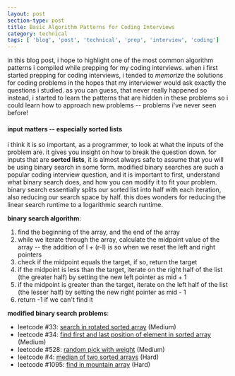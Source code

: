 ```yaml
---
layout: post
section-type: post
title: Basic Algorithm Patterns for Coding Interviews
category: technical
tags: [ 'blog', 'post', 'technical', 'prep', 'interview', 'coding']
---
```


in this blog post, i hope to highlight one of the most common algorithm patterns i compiled while prepping for my coding interviews. when i first started prepping for coding interviews, i tended to *memorize* the solutions for coding problems in the hopes that my interviewer would ask exactly the questions i studied. as you can guess, that never really happened so instead, i started to learn the patterns that are hidden in these problems so i could learn how to approach new problems -- problems i've never seen before! 

#### input matters -- especially sorted lists
i think it is so important, as a programmer, to look at what the inputs of the problem are. it gives you insight on how to break the question down. for inputs that are **sorted lists**, it is almost always safe to assume that you will be using binary search in some form. modified binary searches are such a popular coding interview question, and it is important to first, understand what binary search does, and how you can modify it to fit your problem. binary search essentially splits our sorted list into half with each iteration, also reducing our search space by half. this does wonders for reducing the linear search runtime to a logarithmic search runtime. 

**binary search algorithm**: 
1. find the beginning of the array, and the end of the array 
2. while we iterate through the array, calculate the midpoint value of the array -- the addition of l + (r-l) is so when we reset the left and right pointers 
3. check if the midpoint equals the target, if so, return the target
4. if the midpoint is less than the target, iterate on the right half of the list (the greater half) by setting the new left pointer as mid + 1
5. if the midpoint is greater than the target, iterate on the left half of the list (the lesser half) by setting the new right pointer as mid - 1 
6. return -1 if we can't find it

**modified binary search problems**: 
- leetcode #33: [search in rotated sorted array](https://leetcode.com/problems/search-in-rotated-sorted-array/) (Medium)
- leetcode #34: [find first and last position of element in sorted array](https://leetcode.com/problems/find-first-and-last-position-of-element-in-sorted-array/) (Medium)
- leetcode #528: [random pick with weight](https://leetcode.com/problems/random-pick-with-weight/) (Medium)
- leetcode #4: [median of two sorted arrays](https://leetcode.com/problems/median-of-two-sorted-arrays/) (Hard)
- leetcode #1095: [find in mountain array](https://leetcode.com/problems/find-in-mountain-array/) (Hard)